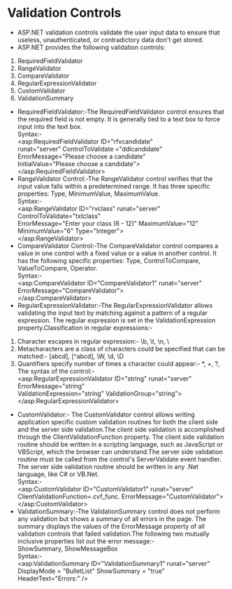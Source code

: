 # Validation Controls
- ASP.NET validation controls validate the user input data to ensure that useless, unauthenticated, or contradictory data don't get stored.
- ASP.NET provides the following validation controls:
1. RequiredFieldValidator
2. RangeValidator
3. CompareValidator
4. RegularExpressionValidator
5. CustomValidator
6. ValidationSummary<br>
- RequiredFieldValidator:-The RequiredFieldValidator control ensures that the required field is not empty. It is generally tied to a text box to force input into the text box.<br>
 Syntax:-<br>
  <asp:RequiredFieldValidator ID="rfvcandidate"<br> 
    runat="server" ControlToValidate ="ddlcandidate"<br>
    ErrorMessage="Please choose a candidate"<br> 
    InitialValue="Please choose a candidate"><br>
  </asp:RequiredFieldValidator><br>
- RangeValidator Control:-The RangeValidator control verifies that the input value falls within a predetermined range. It has three specific properties: Type, MinimumValue, MaximumValue.<br>
Syntax:-<br>
<asp:RangeValidator ID="rvclass" runat="server" ControlToValidate="txtclass"<br> 
   ErrorMessage="Enter your class (6 - 12)" MaximumValue="12"<br>
   MinimumValue="6" Type="Integer"><br>
 </asp:RangeValidator><br>
 - CompareValidator Control:-The CompareValidator control compares a value in one control with a fixed value or a value in another control. It has the following specific properties: Type, ControlToCompare, ValueToCompare, Operator.<br>
 Syntax:-<br>
 <asp:CompareValidator ID="CompareValidator1" runat="server"<br>
   ErrorMessage="CompareValidator"><br>
 </asp:CompareValidator><br>
- RegularExpressionValidator:-The RegularExpressionValidator allows validating the input text by matching against a pattern of a regular expression. The regular expression is set in the ValidationExpression property.Classification in regular expressions:-<br>
1. Character escapes in regular expression:- \b, \t, \n, \
2. Metacharacters are a class of characters could be specified that can be matched:- [abcd], [^abcd], \W, \d, \D <br>
3. Quantifiers specify number of times a character could appear:- *, +, ?, <br>
The syntax of the control:-<br>
<asp:RegularExpressionValidator ID="string" runat="server" ErrorMessage="string"<br>
   ValidationExpression="string" ValidationGroup="string"><br>
</asp:RegularExpressionValidator> <br>
- CustomValidator:- The CustomValidator control allows writing application specific custom validation routines for both the client side and the server side validation.The client side validation is accomplished through the ClientValidationFunction property. The client side validation routine should be written in a scripting language, such as JavaScript or VBScript, which the browser can understand.The server side validation routine must be called from the control's ServerValidate event handler. The server side validation routine should be written in any .Net language, like C# or VB.Net.<br>
Syntax:-<br>
<asp:CustomValidator ID="CustomValidator1" runat="server"<br>
   ClientValidationFunction=.cvf_func. ErrorMessage="CustomValidator"><br>
</asp:CustomValidator> <br>
- ValidationSummary:-The ValidationSummary control does not perform any validation but shows a summary of all errors in the page. The summary displays the values of the ErrorMessage property of all validation controls that failed validation.The following two mutually inclusive properties list out the error message:-<br>
ShowSummary, ShowMessageBox <br>
Syntax:-<br>
<asp:ValidationSummary ID="ValidationSummary1" runat="server"<br> 
   DisplayMode = "BulletList" ShowSummary = "true" HeaderText="Errors:" />



